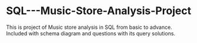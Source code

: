# SQL---Music-Store-Analysis-Project
This is project of Music store analysis in SQL from basic to advance. Included with schema diagram and questions with its query solutions.

